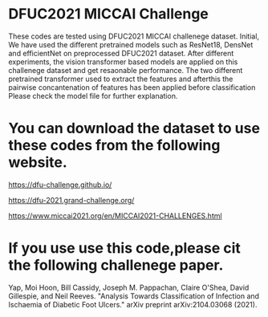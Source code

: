 # DFUC2021 MICCAI Challenge
These codes are tested using DFUC2021 MICCAI challenege dataset.
Initial, We have used the different pretrained models such as ResNet18, DensNet and efficientNet on preprocessed DFUC2021 dataset.
After different experiments, the vision transformer based models are applied on this challenege dataset and get resaonable performance.
The two different pretrained transformer used to extract the features and afterthis the pairwise concantenation of features has been applied before classification
Please check the model file for further explanation.

# You can download the dataset to use these codes from the following website.

https://dfu-challenge.github.io/

https://dfu-2021.grand-challenge.org/

https://www.miccai2021.org/en/MICCAI2021-CHALLENGES.html

# If you use use this code,please cit the following challenege paper.

Yap, Moi Hoon, Bill Cassidy, Joseph M. Pappachan, Claire O'Shea, David Gillespie, and Neil Reeves. 
"Analysis Towards Classification of Infection and Ischaemia of Diabetic Foot Ulcers." arXiv preprint arXiv:2104.03068 (2021).

